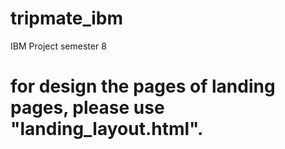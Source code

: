 # tripmate_ibm
IBM Project semester 8
# for design the pages of landing pages, please use "landing_layout.html".
